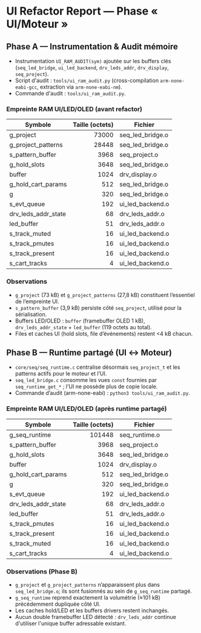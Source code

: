 # UI Refactor Report — Phase « UI/Moteur »

## Phase A — Instrumentation & Audit mémoire

- Instrumentation `UI_RAM_AUDIT(sym)` ajoutée sur les buffers clés (`seq_led_bridge`, `ui_led_backend`, `drv_leds_addr`, `drv_display`, `seq_project`).
- Script d'audit : `tools/ui_ram_audit.py` (cross-compilation `arm-none-eabi-gcc`, extraction via `arm-none-eabi-nm`).
- Commande d'audit : `tools/ui_ram_audit.py`.

### Empreinte RAM UI/LED/OLED (avant refactor)

| Symbole | Taille (octets) | Fichier |
| --- | ---: | --- |
| g_project | 73000 | seq_led_bridge.o |
| g_project_patterns | 28448 | seq_led_bridge.o |
| s_pattern_buffer | 3968 | seq_project.o |
| g_hold_slots | 3648 | seq_led_bridge.o |
| buffer | 1024 | drv_display.o |
| g_hold_cart_params | 512 | seq_led_bridge.o |
| g | 320 | seq_led_bridge.o |
| s_evt_queue | 192 | ui_led_backend.o |
| drv_leds_addr_state | 68 | drv_leds_addr.o |
| led_buffer | 51 | drv_leds_addr.o |
| s_track_muted | 16 | ui_led_backend.o |
| s_track_pmutes | 16 | ui_led_backend.o |
| s_track_present | 16 | ui_led_backend.o |
| s_cart_tracks | 4 | ui_led_backend.o |

### Observations

- `g_project` (73 kB) et `g_project_patterns` (27,8 kB) constituent l’essentiel de l’empreinte UI.
- `s_pattern_buffer` (3,9 kB) persiste côté `seq_project`, utilisé pour la sérialisation.
- Buffers LED/OLED : `buffer` (framebuffer OLED 1 kB), `drv_leds_addr_state` + `led_buffer` (119 octets au total).
- Files et caches UI (hold slots, file d’événements) restent <4 kB chacun.

## Phase B — Runtime partagé (UI ↔ Moteur)

- `core/seq/seq_runtime.c` centralise désormais `seq_project_t` et les patterns actifs pour le moteur et l’UI.
- `seq_led_bridge.c` consomme les vues `const` fournies par `seq_runtime_get_*` ; l’UI ne possède plus de copie locale.
- Commande d’audit (arm-none-eabi) : `python3 tools/ui_ram_audit.py`.

### Empreinte RAM UI/LED/OLED (après runtime partagé)

| Symbole | Taille (octets) | Fichier |
| --- | ---: | --- |
| g_seq_runtime | 101448 | seq_runtime.o |
| s_pattern_buffer | 3968 | seq_project.o |
| g_hold_slots | 3648 | seq_led_bridge.o |
| buffer | 1024 | drv_display.o |
| g_hold_cart_params | 512 | seq_led_bridge.o |
| g | 320 | seq_led_bridge.o |
| s_evt_queue | 192 | ui_led_backend.o |
| drv_leds_addr_state | 68 | drv_leds_addr.o |
| led_buffer | 51 | drv_leds_addr.o |
| s_track_pmutes | 16 | ui_led_backend.o |
| s_track_present | 16 | ui_led_backend.o |
| s_track_muted | 16 | ui_led_backend.o |
| s_cart_tracks | 4 | ui_led_backend.o |

### Observations (Phase B)

- `g_project` et `g_project_patterns` n’apparaissent plus dans `seq_led_bridge.o`; ils sont fusionnés au sein de `g_seq_runtime` partagé.
- `g_seq_runtime` reprend exactement la volumétrie (≈101 kB) précédemment dupliquée côté UI.
- Les caches hold/LED et les buffers drivers restent inchangés.
- Aucun double framebuffer LED détecté : `drv_leds_addr` continue d'utiliser l'unique buffer adressable existant.

